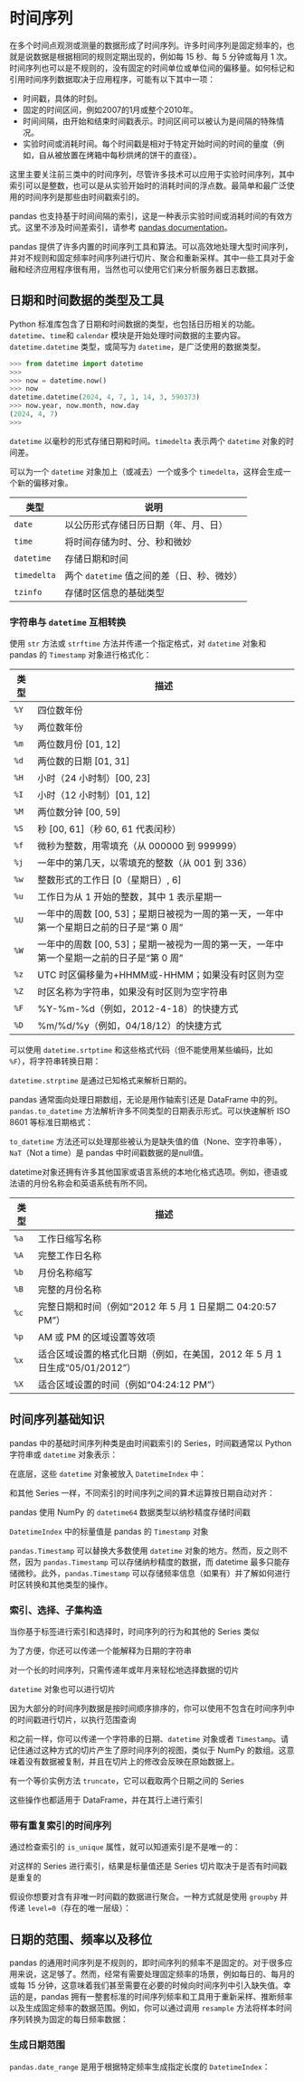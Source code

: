 # 时间序列

在多个时间点观测或测量的数据形成了时间序列。许多时间序列是固定频率的，也就是说数据是根据相同的规则定期出现的，例如每 15 秒、每 5 分钟或每月 1 次。时间序列也可以是不规则的，没有固定的时间单位或单位间的偏移量。如何标记和引用时间序列数据取决于应用程序，可能有以下其中一项：

- 时间戳，具体的时刻。
- 固定的时间区间，例如2007的1月或整个2010年。
- 时间间隔，由开始和结束时间戳表示。时间区间可以被认为是间隔的特殊情况。
- 实验时间或消耗时间。每个时间戳是相对于特定开始时间的时间的量度（例如，自从被放置在烤箱中每秒烘烤的饼干的直径）。

这里主要关注前三类中的时间序列，尽管许多技术可以应用于实验时间序列，其中索引可以是整数，也可以是从实验开始时的消耗时间的浮点数。最简单和最广泛使用的时间序列是那些由时间戳索引的。

pandas 也支持基于时间间隔的索引，这是一种表示实验时间或消耗时间的有效方式。这里不涉及时间差索引，请参考 [pandas documentation](https://pandas.pydata.org/)。

pandas 提供了许多内置的时间序列工具和算法。可以高效地处理大型时间序列，并对不规则和固定频率时间序列进行切片、聚合和重新采样。其中一些工具对于金融和经济应用程序很有用，当然也可以使用它们来分析服务器日志数据。

## 日期和时间数据的类型及工具

Python 标准库包含了日期和时间数据的类型，也包括日历相关的功能。`datetime`、`time`和 `calendar` 模块是开始处理时间数据的主要内容。`datetime.datetime` 类型，或简写为 `datetime`，是广泛使用的数据类型。

```python
>>> from datetime import datetime
>>> 
>>> now = datetime.now()
>>> now
datetime.datetime(2024, 4, 7, 1, 14, 3, 590373)
>>> now.year, now.month, now.day
(2024, 4, 7)
>>> 
```

`datetime` 以毫秒的形式存储日期和时间。`timedelta` 表示两个 `datetime` 对象的时间差。

可以为一个 `datetime` 对象加上（或减去）一个或多个 `timedelta`，这样会生成一个新的偏移对象。

|类型|说明|
|---|---|
|`date`|以公历形式存储日历日期（年、月、日）|
|`time`|将时间存储为时、分、秒和微妙|
|`datetime`|存储日期和时间|
|`timedelta`|两个 `datetime` 值之间的差（日、秒、微妙）|
|`tzinfo`|存储时区信息的基础类型|

### 字符串与 `datetime` 互相转换

使用 `str` 方法或 `strftime` 方法并传递一个指定格式，对 `datetime` 对象和 pandas 的 `Timestamp` 对象进行格式化：

|类型| 描述                                                  |
|---|---|
|`%Y` | 四位数年份                                               |
|`%y` | 两位数年份                                               |
|`%m` | 两位数月份 [01, 12]                                      |
|`%d` | 两位数的日期 [01, 31]                                     |
|`%H` | 小时（24 小时制）[00, 23]                                  |
|`%I` | 小时（12 小时制）[01, 12]                                  |
|`%M` | 两位数分钟 [00, 59]                                      |
|`%S` | 秒 [00, 61]（秒 60, 61 代表闰秒）                      |
|`%f` | 微秒为整数，用零填充（从 000000 到 999999）                       |
|`%j` | 一年中的第几天，以零填充的整数（从 001 到 336）                        |
|`%w` | 整数形式的工作日 [0（星期日）, 6]                                |
|`%u` | 工作日为从 1 开始的整数，其中 1 表示星期一                            |
|`%U` | 一年中的周数 [00, 53]；星期日被视为一周的第一天，一年中第一个星期日之前的日子是“第 0 周” |
|`%W` | 一年中的周数 [00, 53]；星期一被视为一周的第一天，一年中第一个星期一之前的日子是“第 0 周” |
|`%z` | UTC 时区偏移量为+HHMM或-HHMM；如果没有时区则为空                     |
|`%Z` | 时区名称为字符串，如果没有时区则为空字符串                               |
|`%F` | \%Y-\%m-\%d（例如，2012-4-18）的快捷方式                      |
|`%D` | \%m/\%d/\%y（例如，04/18/12）的快捷方式|

可以使用 `datetime.srtptime` 和这些格式代码（但不能使用某些编码，比如 `%F`），将字符串转换日期：

`datetime.strptime` 是通过已知格式来解析日期的。

pandas 通常面向处理日期数组，无论是用作轴索引还是 DataFrame 中的列。`pandas.to_datetime` 方法解析许多不同类型的日期表示形式。可以快速解析 ISO 8601 等标准日期格式：

`to_datetime` 方法还可以处理那些被认为是缺失值的值（None、空字符串等），`NaT`（Not a time）是 pandas 中时间戳数据的是null值。

datetime对象还拥有许多其他国家或语言系统的本地化格式选项。例如，德语或法语的月份名称会和英语系统有所不同。

|类型  | 描述                                                |
|---|---|
|`%a` | 工作日缩写名称                                           |
|`%A` | 完整工作日名称                                           |
|`%b` | 月份名称缩写                                            |
|`%B` | 完整的月份名称                                           |
|`%c` | 完整日期和时间（例如“2012 年 5 月 1 日星期二 04:20:57 PM”）        |
|`%p` | AM 或 PM 的区域设置等效项                                  |
|`%x` | 适合区域设置的格式化日期（例如，在美国，2012 年 5 月 1 日生成“05/01/2012”） |
|`%X` | 适合区域设置的时间（例如“04:24:12 PM”）|

## 时间序列基础知识

pandas 中的基础时间序列种类是由时间戳索引的 Series，时间戳通常以 Python 字符串或 `datetime` 对象表示：

在底层，这些 `datetime` 对象被放入 `DatetimeIndex` 中：

和其他 Series 一样，不同索引的时间序列之间的算术运算按日期自动对齐：

pandas 使用 NumPy 的 `datetime64` 数据类型以纳秒精度存储时间戳

`DatetimeIndex` 中的标量值是 pandas 的 `Timestamp` 对象

`pandas.Timestamp` 可以替换大多数使用 `datetime` 对象的地方。然而，反之则不然，因为 `pandas.Timestamp` 可以存储纳秒精度的数据，而 datetime 最多只能存储微秒。此外，`pandas.Timestamp` 可以存储频率信息（如果有）并了解如何进行时区转换和其他类型的操作。

### 索引、选择、子集构造

当你基于标签进行索引和选择时，时间序列的行为和其他的 Series 类似

为了方便，你还可以传递一个能解释为日期的字符串

对一个长的时间序列，只需传递年或年月来轻松地选择数据的切片

`datetime` 对象也可以进行切片

因为大部分的时间序列数据是按时间顺序排序的，你可以使用不包含在时间序列中的时间戳进行切片，以执行范围查询

和之前一样，你可以传递一个字符串的日期、`datetime` 对象或者 `Timestamp`。请记住通过这种方式的切片产生了原时间序列的视图，类似于 NumPy 的数组。这意味着没有数据被复制，并且在切片上的修改会反映在原始数据上。

有一个等价实例方法 `truncate`，它可以截取两个日期之间的 Series

这些操作也都适用于 DataFrame，并在其行上进行索引

### 带有重复索引的时间序列

通过检查索引的 `is_unique` 属性，就可以知道索引是不是唯一的：

对这样的 Series 进行索引，结果是标量值还是 Series 切片取决于是否有时间戳是重复的

假设你想要对含有非唯一时间戳的数据进行聚合。一种方式就是使用 `groupby` 并传递 `level=0`（存在的唯一层级）：

## 日期的范围、频率以及移位

pandas 的通用时间序列是不规则的，即时间序列的频率不是固定的。对于很多应用来说，这足够了。然而，经常有需要处理固定频率的场景，例如每日的、每月的或每 15 分钟，这意味着我们甚至需要在必要的时候向时间序列中引入缺失值。幸运的是，pandas 拥有一整套标准的时间序列频率和工具用于重新采样、推断频率以及生成固定频率的数据范围。例如，你可以通过调用 `resample` 方法将样本时间序列转换为固定的每日频率数据：

### 生成日期范围

`pandas.date_range` 是用于根据特定频率生成指定长度的 `DatetimeIndex`：
